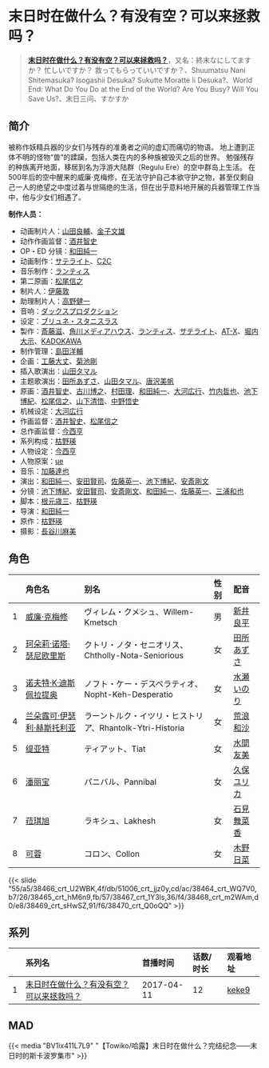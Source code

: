# 末日时在做什么？有没有空？可以来拯救吗？


> <u>**[末日时在做什么？有没有空？可以来拯救吗？](https://bgm.tv/subject/185943)**</u>，又名：終末なにしてますか？ 忙しいですか？ 救ってもらっていいですか？、Shuumatsu Nani Shitemasuka? Isogashii Desuka? Sukutte Moratte Ii Desuka?、World End: What Do You Do at the End of the World? Are You Busy? Will You Save Us?、末日三问、すかすか

## 简介

被称作妖精兵器的少女们与残存的准勇者之间的虚幻而痛切的物语。
       地上遭到正体不明的怪物“兽”的蹂躏，包括人类在内的多种族被毁灭之后的世界。
       勉强残存的种族离开地面，移居到名为浮游大陆群（Regulu Ere）的空中群岛上生活。
       在500年后的空中醒来的威廉·克梅修，在无法守护自己本欲守护之物，甚至仅剩自己一人的绝望之中度过着与世隔绝的生活，但在出乎意料地开展的兵器管理工作当中，他与少女们相遇了。

**制作人员：**
- 动画制片人：[山田良輔](https://bgm.tv/person/43102)、[金子文雄](https://bgm.tv/person/41931)
- 动作作画监督：[酒井智史](https://bgm.tv/person/21200)
- OP・ED 分镜：[和田純一](https://bgm.tv/person/16237)
- 动画制作：[サテライト](https://bgm.tv/person/811)、[C2C](https://bgm.tv/person/12875)
- 音乐制作：[ランティス](https://bgm.tv/person/57)
- 第二原画：[松尾信之](https://bgm.tv/person/32403)
- 制片人：[伊藤敦](https://bgm.tv/person/666)
- 助理制片人：[高野健一](https://bgm.tv/person/42731)
- 音响：[ダックスプロダクション](https://bgm.tv/person/6092)
- 设定：[ブリュネ・スタニスラス](https://bgm.tv/person/13483)
- 製作：[斎藤滋](https://bgm.tv/person/2030)、[角川メディアハウス](https://bgm.tv/person/3699)、[ランティス](https://bgm.tv/person/57)、[サテライト](https://bgm.tv/person/811)、[AT-X](https://bgm.tv/person/230)、[堀内大示](https://bgm.tv/person/18956)、[KADOKAWA](https://bgm.tv/person/19306)
- 制作管理：[島田洋輔](https://bgm.tv/person/43091)
- 企画：[工藤大丈](https://bgm.tv/person/18957)、[菊池剛](https://bgm.tv/person/34847)
- 插入歌演出：[山田タマル](https://bgm.tv/person/31713)
- 主题歌演出：[田所あずさ](https://bgm.tv/person/10601)、[山田タマル](https://bgm.tv/person/31713)、[唐沢美帆](https://bgm.tv/person/11243)
- 原画：[酒井智史](https://bgm.tv/person/21200)、[古川博之](https://bgm.tv/person/12811)、[村田理](https://bgm.tv/person/37916)、[和田純一](https://bgm.tv/person/16237)、[大河広行](https://bgm.tv/person/3095)、[竹内哲也](https://bgm.tv/person/3047)、[池下博紀](https://bgm.tv/person/23476)、[松尾信之](https://bgm.tv/person/32403)、[山下清悟](https://bgm.tv/person/12148)、[中野悟史](https://bgm.tv/person/12480)
- 机械设定：[大河広行](https://bgm.tv/person/3095)
- 作画监督：[酒井智史](https://bgm.tv/person/21200)、[松尾信之](https://bgm.tv/person/32403)
- 总作画监督：[今西亨](https://bgm.tv/person/22590)
- 系列构成：[枯野瑛](https://bgm.tv/person/25149)
- 人物设定：[今西亨](https://bgm.tv/person/22590)
- 人物原案：[ue](https://bgm.tv/person/31748)
- 音乐：[加藤達也](https://bgm.tv/person/7663)
- 演出：[和田純一](https://bgm.tv/person/16237)、[安田賢司](https://bgm.tv/person/3462)、[佐藤英一](https://bgm.tv/person/2014)、[池下博紀](https://bgm.tv/person/23476)、[安斎剛文](https://bgm.tv/person/12750)
- 分镜：[池下博紀](https://bgm.tv/person/23476)、[安田賢司](https://bgm.tv/person/3462)、[安斎剛文](https://bgm.tv/person/12750)、[和田純一](https://bgm.tv/person/16237)、[佐藤英一](https://bgm.tv/person/2014)、[三浦和也](https://bgm.tv/person/12689)
- 脚本：[根元歳三](https://bgm.tv/person/2661)、[枯野瑛](https://bgm.tv/person/25149)
- 导演：[和田純一](https://bgm.tv/person/16237)
- 原作：[枯野瑛](https://bgm.tv/person/25149)
- 摄影：[長谷川麻美](https://bgm.tv/person/59214)

## 角色

|     |   角色名   |   别名  | 性别 |  配音  |
|:--- |:------  |:----      |:---  |:--   |
| 1 | [威廉·克梅修](https://bgm.tv/character/38466) | ヴィレム・クメシュ、Willem-Kmetsch | 男 | [新井良平](https://bgm.tv/person/2822) |
| 2 | [珂朵莉·诺塔·瑟尼欧里斯](https://bgm.tv/character/51006) | クトリ・ノタ・セニオリス、Chtholly-Nota-Seniorious | 女 | [田所あずさ](https://bgm.tv/person/10601) |
| 3 | [诺夫特·K·迪斯佩拉提奥](https://bgm.tv/character/38464) | ノフト・ケー・デスペラティオ、Nopht-Keh-Desperatio | 女 | [水瀬いのり](https://bgm.tv/person/10868) |
| 4 | [兰朵露可·伊瑟利·赫斯托利亚](https://bgm.tv/character/38465) | ラーントルク・イツリ・ヒストリア、Rhantolk-Ytri-Historia | 女 | [荒浪和沙](https://bgm.tv/person/5050) |
| 5 | [缇亚特](https://bgm.tv/character/38467) | ティアット、Tiat | 女 | [水間友美](https://bgm.tv/person/27558) |
| 6 | [潘丽宝](https://bgm.tv/character/38468) | パニバル、Pannibal | 女 | [久保ユリカ](https://bgm.tv/person/9270) |
| 7 | [菈琪旭](https://bgm.tv/character/38469) | ラキシュ、Lakhesh | 女 | [石見舞菜香](https://bgm.tv/person/27559) |
| 8 | [可蓉](https://bgm.tv/character/38470) | コロン、Collon | 女 | [木野日菜](https://bgm.tv/person/19643) |

{{< slide "55/a5/38466_crt_U2WBK,4f/db/51006_crt_jjz0y,cd/ac/38464_crt_WQ7V0,b7/26/38465_crt_hM6n9,fb/57/38467_crt_1Y3ls,36/f4/38468_crt_m2WAm,d0/e8/38469_crt_sHwSZ,91/f6/38470_crt_Q0oQQ" >}}

## 系列

|     | 系列名                  | 首播时间       | 话数/时长 | 观看地址                                                    |
| :-- | :------------------- | :--------- | :---- | :------------------------------------------------------ |
| 1   |[末日时在做什么？有没有空？可以来拯救吗？](https://bgm.tv/subject/185943)| 2017-04-11 | 12    | [keke9](https://www.keke9.app/play/22078-4-162468.html) |


## MAD

{{< media  "BV1ix411L7L9"
"【Towiko/哈露】末日时在做什么？完结纪念——末日时的斯卡波罗集市"  >}}
